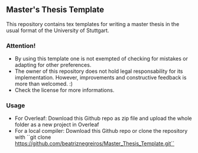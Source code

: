 ## Master's Thesis Template
This repository contains tex templates for writing a master thesis in the usual format of the University of Stuttgart.

### Attention!
- By using this template one is not exempted of checking for mistakes or adapting for other preferences. 
- The owner of this repository does not hold legal responsability for its implementation. However, improvements and constructive feedback is more than welcomed. :)
- Check the license for more informations.

### Usage
- For Overleaf: Download this Github repo as zip file and upload the whole folder as a new project in Overleaf
- For a local compiler: Download this Github repo or clone the repository with ´´git clone https://github.com/beatriznegreiros/Master_Thesis_Template.git´´
